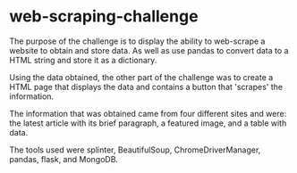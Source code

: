 # web-scraping-challenge

The purpose of the challenge is to display the ability to web-scrape a website to obtain and store data. As well as use pandas to convert data to a HTML string and store it as a dictionary.

Using the data obtained, the other part of the challenge was to create a HTML page that displays the data and contains a button that 'scrapes' the information.

The information that was obtained came from four different sites and were: the latest article with its brief paragraph, a featured image, and a table with data. 

The tools used were splinter, BeautifulSoup, ChromeDriverManager, pandas, flask, and MongoDB.
